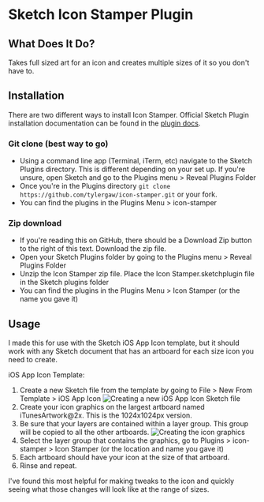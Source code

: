 # Sketch Icon Stamper Plugin

## What Does It Do?

Takes full sized art for an icon and creates multiple sizes of it so you don't
have to.

## Installation
There are two different ways to install Icon Stamper. Official Sketch Plugin installation
documentation can be found in the [plugin docs](http://bohemiancoding.com/sketch/support/developer/01-introduction/01.html).

### Git clone (best way to go)
 - Using a command line app (Terminal, iTerm, etc) navigate to the Sketch Plugins
 directory. This is different depending on your set up. If you're unsure, open
 Sketch and go to the Plugins menu > Reveal Plugins Folder
 - Once you're in the Plugins directory `git clone https://github.com/tylergaw/icon-stamper.git` or your fork.
 - You can find the plugins in the Plugins Menu > icon-stamper

### Zip download
 - If you're reading this on GitHub, there should be a Download Zip button to the
 right of this text. Download the zip file.
 - Open your Sketch Plugins folder by going to the Plugins menu > Reveal Plugins Folder
 - Unzip the Icon Stamper zip file. Place the Icon Stamper.sketchplugin file in the Sketch plugins folder
 - You can find the plugins in the Plugins Menu > Icon Stamper (or the name you gave it)

## Usage

I made this for use with the Sketch iOS App Icon template, but it should work
with any Sketch document that has an artboard for each size icon you need to create.

iOS App Icon Template:

1. Create a new Sketch file from the template by going to File > New From Template >
iOS App Icon
![Creating a new iOS App Icon Sketch file](http://f.cl.ly/items/3O1U3R3h0E0w2F0y0j47/stamper-screens.png)
2. Create your icon graphics on the largest artboard named iTunesArtwork@2x. This
is the 1024x1024px version.
3. Be sure that your layers are contained within a layer group. This group will
be copied to all the other artboards.
![Creating the icon graphics](http://f.cl.ly/items/0P0d2C2Y270d1A04273s/icon-stamper-in-use.png)
4. Select the layer group that contains the graphics, go to Plugins > icon-stamper > Icon Stamper
(or the location and name you gave it)
5. Each artboard should have your icon at the size of that artboard.
6. Rinse and repeat.

I've found this most helpful for making tweaks to the icon and quickly seeing
what those changes will look like at the range of sizes.
